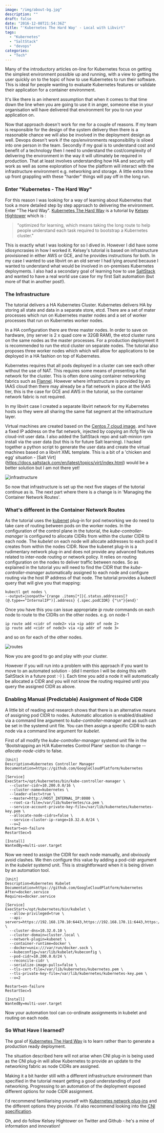 ```yaml
---
image: "/img/about-bg.jpg"
description: ""
draft: false
date: "2016-12-08T21:54:36Z"
title: "'Kubernetes The Hard Way' - Local with Libvirt"
tags: 
  - "Kubernetes"
  - "SaltStack"
  - "devops"
categories: 
  - "Tech"
---
```


Many of the introductory articles on-line for Kubernetes focus on
getting the simplest environment possible up and running, with a view
to getting the user quickly on to the topic of how to use Kubernetes
to run their software. This is ideal for people wanting to evaluate
Kubernetes features or validate their application for a
container environment. 

It's like there is an inherent assumption that when it comes to that
time down the line when you are going to use it in anger, someone else
in your organisation will have delivered that environment for you to
run your application on.

Now that approach doesn't work for me for a couple of reasons. If my
team is responsible for the design of the system delivery then there
is a reasonable chance we will also be involved in the deployment
design as well. Devops doesn't work if the ops/environments
responsibility is siloed into one person in the team. Secondly if my
goal is to understand cost and benefit of a technology then I need to
understand the cost/complexity of delivering the environment in the
way it will ultimately be required in production. That at least
involves understanding how HA and security will work as well as some
exploration of how the platform will interact with the infrastructure
environment  e.g. networking and storage. A little extra time up
front grappling with these "harder" things will pay off in the long
run. 

### Enter "Kubernetes - The Hard Way"
For this reason I was looking for a way of learning about Kubernetes
that took a more detailed step by step approach to delivering the
environment. Enter "The Hard Way".
[Kubernetes The Hard Way](https://github.com/kelseyhightower/kubernetes-the-hard-way)
is a tutorial by [Kelsey Hightower](https://twitter.com/kelseyhightower)
which is :

> "optimized for learning, which means taking the long route to help
people understand each task required to bootstrap a Kubernetes
cluster." 

This is exactly what I was looking for so I dived in. However I did
have some idiosyncrasies in how I worked it. 
Kelsey's tutorial is based on infrastructure provisioned in either AWS
or GCE, and he provides instructions for both. In my case I wanted to
use libvirt on an old server I had lying around because I wanted to
understand what would be involved in on-premises Kubernetes
deployments. I also had a secondary goal of learning how to use
[SaltStack](https://github.com/saltstack/salt) and wanted to have a
real world use case for my first Salt automation (but more of that in
another post!).

### The Infrastructure

The tutorial delivers a HA Kubernetes Cluster. Kubernetes delivers HA
by storing all state and data in a separate store, etcd. There are a
set of mater processes which run on Kubernetes master nodes and a set
of worker processes that run on Kubernetes worker nodes.

In a HA configuration there are three master nodes. In order to save
on hardware, (my server is 2 x quad core w 32GB RAM),  the etcd cluster
runs on the same nodes as the master processes. For a production
deployment it is recommended to run the etcd cluster on separate nodes.
The tutorial also proposes three worker nodes which which will allow
for applications to be deployed in a HA fashion on top of Kubernetes.

Kubernetes requires that all pods deployed in a cluster can see each
other without the use of NAT. This requires some means of presenting a
flat network for the cluster. This is often done using container
networking fabrics such as [Flannel](https://github.com/coreos/flannel).
However where infrastructure is provided by an IAAS cloud then there
may already be a flat network in place at the IAAS tier, this is the
case for GCE and AWS in the tutorial, so the container network fabric
is not required.

In my libvirt case I created a separate libvirt network for my
Kubernetes hosts so they were all sharing the same flat segment at the
infrastructure layer.

Virtual machines are created based on the [Centos 7 cloud image](http://cloud.centos.org/centos/7/images/).
and have a fixed IP address on the flat network, injected by copying
an ifcfg file via cloud-init user data. I also added the SaltStack
repo and salt-minion rpm install via the user data (but this is for
future Salt learning). I hacked together a python script to generate
the user data and create the virtual machines based on a libvirt XML
template. This is a bit of a 'chicken and egg' situation - [Salt Virt]
(https://docs.saltstack.com/en/latest/topics/virt/index.html) would be
a better solution but I am not there yet!

![infrastructure](/img/k8sflat.svg)

So now that infrastructure is set up the next five stages of the
tutorial continue as is. The next part where there is a change is in
'Managing the Container Network Routes'.

### What's different in the Container Network Routes
As the tutorial uses the [kubenet](http://kubernetes.io/docs/admin/network-plugins/#kubenet)
plug-in for pod networking we do need to take care of routing between
pods on the worker nodes. In the configuration of the control plane
in the tutorial, the _kube-controller-manager_ is configured to allocate
CIDRs from within the cluster CIDR to each node. The _kubelet_ on each
node will allocate addresses to each pod it creates from within the
nodes CIDR.
Now the kubenet plug-in is a rudimentary network plug-in and does not
provide any advanced features related to inter-node routing or
network policy. It relies on routing configuration on the nodes to
deliver traffic between nodes.
So as explained in the tutorial you will need to find the CIDR that
the _kube-controller-manager_ automatically assigned to each node
and configure routing via the host IP address of that node.
The tutorial provides a kubectl query that will give you that mapping:

```
kubectl get nodes \
--output=jsonpath='{range .items[*]}{.status.addresses[?(@.type=="InternalIP")].address} {.spec.podCIDR} {"\n"}{end}'
```

Once you have this you can issue appropriate _ip route_ commands on
each node to route to the CIDRs on the other nodes.
e.g. on node-1

```
ip route add <cidr of node2> via <ip addr of node 2>
ip route add <cidr of node3> via <ip addr of node 3>
```

and so on for each of the other nodes.

![routes](/img/k8sflat_routes.svg)

Now you are good to go and play with your cluster.

However if you will run into a problem with this approach if you want
to move to an automated solution - (did I mention I will be doing this
with SaltStack in a future post :-) ).
Each time you add a node it will automatically be allocated a CIDR and
you will not know the routing required until you query the assigned
CIDR as above.


### Enabling Manual (Predictable) Assignment of Node CIDR

A little bit of reading and research shows that there is an
alternative means of assigning pod CIDR to nodes. Automatic allocation
is enabled/disabled via a command line argument to
_kube-controller-manager_ and as such can be set in the systemd unit
file. You can then assign a specific CIDR to each node via a command
line argument for _kubelet_.

First of all modify the _kube-controller-manager_ systemd unit file in
the 'Bootstrapping an H/A Kubernetes Control Plane' section to change
_--allocate-node-cidrs_ to false.

```
[Unit]
Description=Kubernetes Controller Manager
Documentation=https://github.com/GoogleCloudPlatform/kubernetes

[Service]
ExecStart=/opt/kubernetes/bin/kube-controller-manager \
  --cluster-cidr=10.200.0.0/16 \
  --cluster-name=kubernetes \
  --leader-elect=true \
  --master=http://HOST_INTERNAL_IP:8080 \
  --root-ca-file=/var/lib/kubernetes/ca.pem \
  --service-account-private-key-file=/var/lib/kubernetes/kubernetes-key.pem \
  --allocate-node-cidrs=false \
  --service-cluster-ip-range=10.32.0.0/24 \
  --v=2
Restart=on-failure
RestartSec=5

[Install]
WantedBy=multi-user.target
```

Now we need to assign the CIDR for each node manually, and obviously
avoid clashes. We then configure this value by adding a pod-cidr
argument in the _kubelet_ systemd unit.
This is straightforward when it is being driven by an automation tool.

```
[Unit]
Description=Kubernetes Kubelet
Documentation=https://github.com/GoogleCloudPlatform/kubernetes
After=docker.service
Requires=docker.service

[Service]
ExecStart=/opt/kubernetes/bin/kubelet \
  --allow-privileged=true \
  --api-servers=https://192.168.170.10:6443,https://192.168.170.11:6443,https://192.168.170.12:6443 \
  --cluster-dns=10.32.0.10 \
  --cluster-domain=cluster.local \
  --network-plugin=kubenet \
  --container-runtime=docker \
  --docker=unix:///var/run/docker.sock \
  --kubeconfig=/var/lib/kubelet/kubeconfig \
  --pod-cidr=10.200.0.0/24 \
  --reconcile-cidr \
  --serialize-image-pulls=false \
  --tls-cert-file=/var/lib/kubernetes/kubernetes.pem \
  --tls-private-key-file=/var/lib/kubernetes/kubernetes-key.pem \
  --v=2

Restart=on-failure
RestartSec=5

[Install]
WantedBy=multi-user.target
```

Now your automation tool can co-ordinate assignments in kubelet and
routing on each node.

### So What Have I learned?

The goal of [Kubernetes The Hard Way](https://github.com/kelseyhightower/kubernetes-the-hard-way)
is to learn rather than to generate a production ready deployment.

The situation described here will not arise when CNI plug-in is being
used as the CNI plug-in will allow Kubernetes to provide an update to
the networking fabric as node CIDRs are assigned.

Making it a bit harder still  with a different infrastructure
environment than specified in the tutorial meant getting a good
understanding of pod networking. Progressing to an automation of the
deployment exposed different options for node CIDR assignment.

I'd recommend familiarising yourself with [Kubernetes network plug-ins](http://kubernetes.io/docs/admin/network-plugins/)
and the different options they provide. I'd also recommend looking
into the [CNI specification](https://github.com/containernetworking/cni).

Oh, and do follow Kelsey Hightower on Twitter and Github - he's a mine
of information and innovation!
